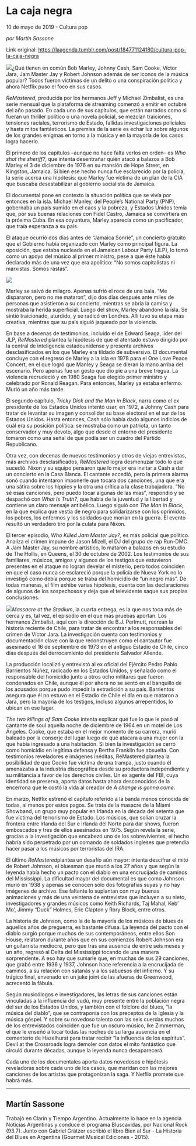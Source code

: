 # La caja negra



10 de mayo de 2019 - Cultura pop

_por Martín Sassone_

Link original: https://laagenda.tumblr.com/post/184771124180/cultura-pop-la-caja-negra

![](https://64.media.tumblr.com/380d544900d791ec638435e41354a515/d57629a78fe297e8-38/s500x750/223dea9ba8ea8457a42de268b235e6bda93a3099.jpg)¿Qué tienen en común
Bob Marley, Johnny Cash, Sam Cooke, Víctor Jara, Jam Master Jay y Robert
Johnson además de ser iconos de la música popular? Todos fueron víctimas de un
delito o una conspiración política y ahora Netflix puso el foco en sus casos.

*ReMastered*, producida
por los hermanos Jeff y Michael Zimbalist, es una serie mensual que la
plataforma de streaming comenzó a emitir en octubre del año pasado. En cada uno
de sus capítulos, que están narrados como si fueran un thriller político o una
novela policial, se mezclan traiciones, tensiones raciales, terrorismo de
Estado, fallidas investigaciones policiales y hasta mitos fantásticos. La
premisa de la serie es echar luz sobre algunos de los grandes enigmas en torno
a la música y en la mayoría de los casos logra hacerlo.

El primero de los
capítulos –aunque no hace falta verlos en orden– es *Who shot the sheriff?*, que intenta desentrañar quién atacó a
balazos a Bob Marley el 3 de diciembre de 1976 en su mansión de Hope Street, en
Kingston, Jamaica. Si bien ese hecho nunca fue esclarecido por la policía, la
serie acerca una hipótesis: que Marley fue víctima de un plan de la CIA que
buscaba desestabilizar al gobierno socialista de Jamaica.

El documental pone en
contexto la situación política que se vivía por entonces en la isla. Michael
Manley, del People’s National Party (PNP), gobernaba un país sumido en el caos
y la pobreza, y Estados Unidos temía que, por sus buenas relaciones con Fidel
Castro, Jamaica se convirtiera en la próxima Cuba. En esa coyuntura, Marley
aparecía como un pacificador, que traía esperanza a su país.

El ataque ocurrió dos
días antes de “Jamaica Sonríe”, un concierto gratuito que el Gobierno había
organizado con Marley como principal figura. La oposición, que estaba nucleada
en el Jamaican Labour Party (JLP), lo tomó como un apoyo del músico al primer
ministro, pese a que éste había declarado más de una vez que era apolítico: “No
somos capitalistas ni marxistas. Somos rastas”.

![](https://64.media.tumblr.com/4f6490e23506077e3b121b9d337f566c/d57629a78fe297e8-d7/s500x750/48e697068d110fd68d9562330dc1b6c171220297.jpg)

Marley se salvó de
milagro. Apenas sufrió el roce de una bala. “Me dispararon, pero no me
mataron”, dijo dos días después ante miles de personas que asistieron a su
concierto, mientras se abría la camisa y mostraba la herida superficial. Luego
del show, Marley abandonó la isla. Se sintió traicionado, aturdido, y se radicó
en Londres. Allí tuvo su etapa más creativa, mientras que su país siguió jaqueado
por la violencia. 

En base a decenas de
testimonios, incluido el de Edward Seaga, líder del JLP, *ReMastered* plantea la
hipótesis de que el atentado estuvo dirigido por la central de inteligencia
estadounidense y presenta archivos desclasificados en los que Marley era
tildado de subversivo. El documental concluye con el regreso de Marley a la
isla en 1978 para el One Love Peace Concert, en el que logró que Manley y Seaga
se dieran la mano arriba del escenario. Pero apenas fue un gesto que dio pie a
una breve tregua. La violencia recrudeció y en 1980 Seaga fue elegido primer
ministro y celebrado por Ronald Reagan. Para entonces, Marley ya estaba enfermo.
Murió un año más tarde. 

El segundo capítulo, *Tricky Dick and the Man in Black,* narra
como el ex presidente de los Estados Unidos intentó usar, en 1972, a Johnny
Cash para tratar de levantar su imagen y consolidar su base electoral en el sur
de los Estados Unidos. Hasta entonces, Cash sólo había dado algunos indicios de
cuál era su posición política: se mostraba como un patriota, un tanto
conservador y muy devoto, algo que desde el entorno del presidente tomaron como
una señal de que podía ser un cuadro del Partido Republicano.

Otra vez, con decenas
de nuevos testimonios y otros de viejas entrevistas, más archivos
desclasificados, *ReMastered* logra desmenuzar todo lo que sucedió. Nixon y su
equipo pensaron que lo mejor era invitar a Cash a dar un concierto en la Casa
Blanca. El cantante accedió, pero la primera alarma sonó cuando intentaron
imponerle que tocara dos canciones, una que era una sátira sobre los hippies y
la otra una crítica a la clase trabajadora. “No sé esas canciones, pero puedo
tocar algunas de las mías”, respondió y se despachó con *What Is Truth?*, que habla de la juventud y la libertad y contiene
un claro mensaje antibélico. Luego siguió con *The Man in Black*, en la que explica que vestía de negro para
solidarizarse con los oprimidos, los pobres, los enfermos y los soldados que
morían en la guerra. El evento resultó un verdadero tiro por la culata para
Nixon.   

El tercer episodio, *Who Killed Jam Master Jay?,* es más
policial que político. Analiza el crimen impune de Jason Mizell, el DJ del
grupo de rap Run-DMC. A Jam Master Jay, su nombre artístico, lo mataron a
balazos en su estudio de The Hollis, en Queens, el 30 de octubre de 2002. Los
testimonios de sus familiares, músicos, amigos y algunos de los testigos que
estuvieron presentes en el ataque no logran develar el misterio, pero todos
coinciden en que el caso nunca se esclareció porque la policía de Nueva York no
lo investigó como debía porque se traba del homicidio de “un negro más”. De
todas maneras, el film exhibe varias hipótesis, cuenta con las declaraciones de
algunos de los sospechosos y deja que el televidente saque sus propias
conclusiones.

![](https://64.media.tumblr.com/77daa78036b831a08101b43f420deb46/d57629a78fe297e8-eb/s500x750/6b60d1469e05c9e9ab3c854bc05224b7dc26d8b0.jpg)*Massacre at the Stadium*, la cuarta entrega, es la que nos toca más de
cerca y es, tal vez, el episodio en el que más pruebas aportan. Los hermanos
Zimbalist, aquí con la dirección de B.J. Perlmutt, recrean la historia reciente
de Chile, para tratar de encontrar a los responsables del crimen de Víctor
Jara. La investigación cuenta con testimonios y documentación clave con la que
reconstruyen como el cantautor fue asesinado el 16 de septiembre de 1973 en el
antiguo Estadio de Chile, cinco días después del derrocamiento del presidente
Salvador Allende.

La producción localizó
y entrevistó al ex oficial del Ejército Pedro Pablo Barrientos Núñez, radicado
en los Estados Unidos, y señalado como el responsable del homicidio junto a
otros ocho militares que fueron condenados en Chile, aunque él por ahora no se
sentó en el banquillo de los acusados porque pudo impedir la extradición a su
país. Barrientos asegura que él no estuvo en el Estadio de Chile el día en que
mataron a Jara, pero la mayoría de los testigos, incluso algunos arrepentidos,
lo ubican en ese lugar. 

*The two killings of Sam Cooke* intenta explicar qué fue lo que le pasó al
cantante de soul aquella noche de diciembre de 1964 en un motel de Los Ángeles.
Cooke, que estaba en el mejor momento de su carrera, murió baleado por la
conserje del lugar luego de qué atacara a una mujer con la que había ingresado
a una habitación. Si bien la investigación se cerró como homicidio en legítima
defensa y Bertha Franklin fue absuelta. Con testimonios reveladores e imágenes
inéditas, ReMastered plantea la posibilidad de que Cooke fue víctima de una
trampa, justo cuando él amenazaba a la industria discográfica desde su
productora independiente y su militancia a favor de los derechos civiles. Un ex
agente del FBI, cuya identidad se preserva, aporta datos hasta ahora
desconocidos de la encerrona que le costó la vida al creador de *A change is gonna come*.  

En marzo, Netflix
estrenó el capítulo referido a la banda menos conocida de todas, al menos por
estos pagos. Se trata de la masacre de la Miami Showband, un grupo muy popular
en Irlanda en la década del setenta que fue víctima del terrorismo de Estado.
Los músicos, que solían cruzar la frontera entre lrlanda del Sur e Irlanda del
Norte para dar shows, fueron emboscados y tres de ellos asesinados en 1975.
Según revela la serie, gracias a la investigación que encabezó uno de los
sobrevivientes, el hecho habría sido perpetrado por un comando de soldados
ingleses que pretendía hacer pasar a los músicos por terroristas del IRA.   

El último *ReMastered*plantea un desafío aún mayor: intenta descifrar el mito de Robert Johnson, el
bluesman que murió a los 27 años y que según la leyenda había hecho un pacto
con el diablo en una encrucijada de caminos del Mississippi. La dificultad
mayor del documental es que como Johnson murió en 1938 y apenas se conocen sólo
dos fotografías suyas y no hay imágenes de archivo. Ese faltante lo suplantan
con muy buenas animaciones y más de una veintena de entrevistas que incluyen a
su nieto, investigadores y grandes músicos como Keith Richards, Taj Mahal, Keb’
Mo’, Jimmy “Duck” Holmes, Eric Clapton y Rory Block, entre otros.

La historia de Johnson,
como la de la mayoría de los músicos de blues de aquellos años de preguerra, es
bastante difusa. La leyenda del pacto con el diablo surgió porque muchos de sus
contemporáneos, entre ellos Son House, relataron durante años que en sus
comienzos Robert Johnson era un guitarrista mediocre, pero que tras una
ausencia de entre seis meses y un año, regresó al Delta del Mississippi tocando
de una manera sorprendente. A eso hay que sumarle que, en muchas de sus 29
canciones, que grabó entre 1936 y 1937, Johnson hace referencia a la
encrucijada de caminos, a su relación con satanás y a los sabuesos del
infierno. Y su trágico final, envenado en un juke joint de las afueras de
Greenwood, acrecentó la fábula. 

Según musicólogos e
investigadores, las letras de sus canciones están vinculadas a la influencia
del vudú, muy presente entre la población negra del sur de los Estados Unidos,
y también con el folclore del blues, “la música del diablo”, que se contraponía
con los preceptos de la Iglesia y la música góspel. Y sobre su novedoso talento
con las seis cuerdas muchos de los entrevistados coinciden que fue un oscuro
músico, Ike Zimmerman, el que le enseñó a tocar todas las noches de su larga
ausencia en el cementerio de Hazelhurst para tratar recibir “la influencia de
los espíritus”. Devil at the Crossroads logra demoler con datos el mito
fantástico que circuló durante décadas, aunque la leyenda nunca desaparecerá.

Cada uno de los
documentales aporta datos novedosos e hipótesis reveladoras sobre cada uno de
los casos, que maridan con las mejores canciones de los artistas que
protagonizan la saga. Y Netflix promete que habrá más. 



---

 Martín Sassone
---------------

 Trabajó en Clarín y Tiempo Argentino. Actualmente lo hace en la agencia Noticias Argentinas y conduce el programa Bluscavidas, por Nacional Rock (93.7). Junto con Gabriel Grätzer escribió el libro Bien al Sur - La Historia del Blues en Argentina (Gourmet Musical Ediciones - 2015).

